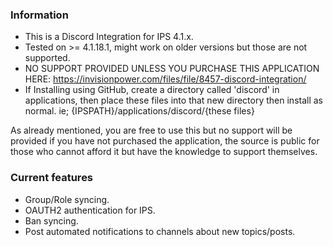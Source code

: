 ### Information

* This is a Discord Integration for IPS 4.1.x.
* Tested on >= 4.1.18.1, might work on older versions but those are not supported.
* NO SUPPORT PROVIDED UNLESS YOU PURCHASE THIS APPLICATION HERE: https://invisionpower.com/files/file/8457-discord-integration/
* If Installing using GitHub, create a directory called 'discord' in applications, then place these files into that new directory then install as normal. ie; {IPSPATH}/applications/discord/{these files}

As already mentioned, you are free to use this but no support will be provided if you have not purchased the application, the source is public for those who cannot afford it but have the knowledge to support themselves.

### Current features

* Group/Role syncing.
* OAUTH2 authentication for IPS.
* Ban syncing.
* Post automated notifications to channels about new topics/posts.

